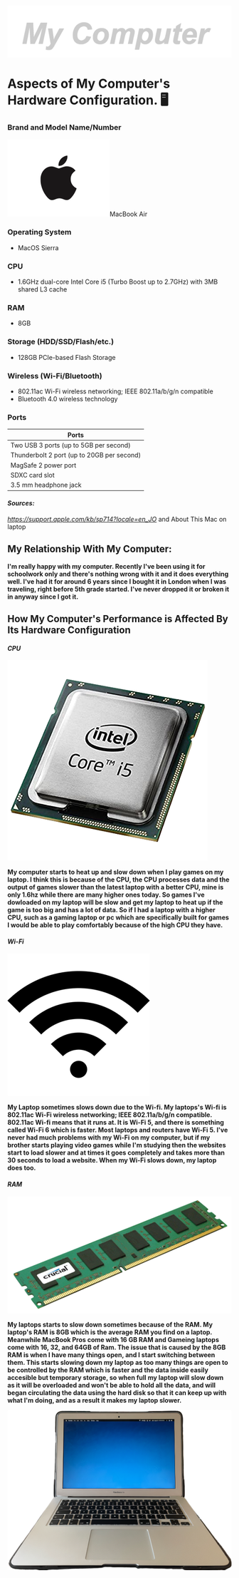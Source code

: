 ![alt text](https://github.com/TaimShlewet/IMAGES-/blob/main/Screen%20Shot%202021-08-30%20at%205.21.01%20PM.png)
# Aspects of My Computer's Hardware Configuration. 🖥

### Brand and Model Name/Number
![alt text](https://github.com/TaimShlewet/IMAGES-/blob/main/rsz_1rsz_png-transparent-black-small-apple-logo-logo-material-apple-logo-black.png)MacBook Air
### Operating System
* MacOS Sierra 
### CPU
* 1.6GHz dual-core Intel Core i5 (Turbo Boost up to 2.7GHz) with 3MB shared L3 cache
### RAM
* 8GB
### Storage (HDD/SSD/Flash/etc.)
* 128GB PCIe-based Flash Storage
### Wireless (Wi-Fi/Bluetooth)
* 802.11ac Wi-Fi wireless networking; IEEE 802.11a/b/g/n compatible
* Bluetooth 4.0 wireless technology
### Ports
| Ports |
| ----------- |
| Two USB 3 ports (up to 5GB per second) |
| Thunderbolt 2 port (up to 20GB per second) |
| MagSafe 2 power port |
| SDXC card slot |
| 3.5 mm headphone jack |


#### *Sources:*
*https://support.apple.com/kb/sp714?locale=en_JO* and About This Mac on laptop

## My Relationship With My Computer:
   **I'm really happy with my computer. Recently I've been using it for schoolwork only and there's nothing wrong with it and it does everything well. I've had it for around 6 years since I bought it in London when I was traveling, right before 5th grade started. I've never dropped it or broken it in anyway since I got it.**
## How My Computer's Performance is Affected By Its Hardware Configuration
#### *CPU*
![alt text](https://github.com/TaimShlewet/IMAGES-/blob/main/51ZMybQM3cL._AC_SS450_.png)

**My computer starts to heat up and slow down when I play games on my laptop. I think this is because of the CPU, the CPU processes data and the output of games slower than the latest laptop with a better CPU, mine is only 1.6hz while there are many higher ones today. So games I've dowloaded on my laptop will be slow and get my laptop to heat up if the game is too big and has a lot of data. So if I had a laptop with a higher CPU, such as a gaming laptop or pc which are specifically built for games I would be able to play comfortably because of the high CPU they have.** 
#### *Wi-Fi*
![alt text](https://github.com/TaimShlewet/IMAGES-/blob/main/2cd43b_7ac9dc5f94454be99cfeeff262bc0dd2_mv2.png)

**My Laptop sometimes slows down due to the Wi-fi. My laptops's Wi-fi is 802.11ac Wi-Fi wireless networking; IEEE 802.11a/b/g/n compatible. 802.11ac Wi-fi means that it runs at. It is Wi-Fi 5, and there is something called Wi-Fi 6 which is faster. Most laptops and routers have Wi-Fi 5. I've never had much problems with my Wi-Fi on my computer, but if my brother starts playing video games while I'm studying then the websites start to load slower and at times it goes completely and takes more than 30 seconds to load a website. When my Wi-Fi slows down, my laptop does too.**

#### *RAM*
![alt text](https://github.com/TaimShlewet/IMAGES-/blob/main/purepng.com-ramelectronicsram-941524673788z0ok7.png)

**My laptops starts to slow down sometimes because of the RAM. My laptop's RAM is 8GB which is the average RAM you find on a laptop. Meanwhile MacBook Pros come with 16 GB RAM and Gameing laptops come with 16, 32, and 64GB of Ram. The issue that is caused by the 8GB RAM is when I have many things open, and I start switching between them. This starts slowing down my laptop as too many things are open to be controlled by the RAM which is faster and the data inside easily accesible but temporary storage, so when full my laptop will slow down as it will be overloaded and won't be able to hold all the data, and will began circulating the data using the hard disk so that it can keep up with what I'm doing, and as a result it makes my laptop slower.**

![alt text](https://github.com/TaimShlewet/IMAGES-/blob/main/IMG_3555.PNG)
